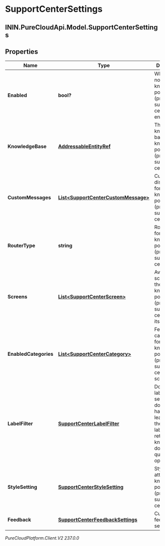 # SupportCenterSettings

## ININ.PureCloudApi.Model.SupportCenterSettings

## Properties

|Name | Type | Description | Notes|
|------------ | ------------- | ------------- | -------------|
| **Enabled** | **bool?** | Whether or not knowledge portal (previously support center) is enabled | |
| **KnowledgeBase** | [**AddressableEntityRef**](AddressableEntityRef) | The knowledge base for knowledge portal (previously support center) | |
| **CustomMessages** | [**List&lt;SupportCenterCustomMessage&gt;**](SupportCenterCustomMessage) | Customizable display texts for knowledge portal (previously support center) | [optional] |
| **RouterType** | **string** | Router type for knowledge portal (previously support center) | [optional] |
| **Screens** | [**List&lt;SupportCenterScreen&gt;**](SupportCenterScreen) | Available screens for the knowledge portal (previously support center) with its modules | |
| **EnabledCategories** | [**List&lt;SupportCenterCategory&gt;**](SupportCenterCategory) | Featured categories for knowledge portal (previously support center) home screen | |
| **LabelFilter** | [**SupportCenterLabelFilter**](SupportCenterLabelFilter) | Document label filter. If set, only documents having at least one of the specified labels will be returned by knowledge document query operations. | [optional] |
| **StyleSetting** | [**SupportCenterStyleSetting**](SupportCenterStyleSetting) | Style attributes for knowledge portal (previously support center) | |
| **Feedback** | [**SupportCenterFeedbackSettings**](SupportCenterFeedbackSettings) | Customer feedback settings | [optional] |



_PureCloudPlatform.Client.V2 237.0.0_

